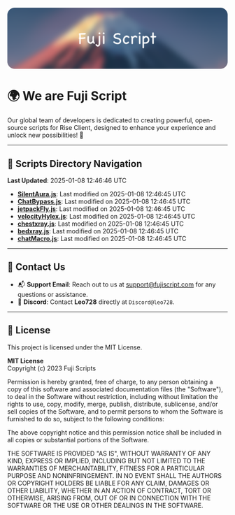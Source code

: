 ![Banner](.github/b.webp)

# 🌍 **We are Fuji Script**

Our global team of developers is dedicated to creating powerful, open-source scripts for Rise Client, designed to enhance your experience and unlock new possibilities! 🌟

---
<!-- SCRIPTS_NAVIGATION_START -->
## 📂 **Scripts Directory Navigation**

**Last Updated**: 2025-01-08 12:46:46 UTC

- **[SilentAura.js](scripts/SilentAura.js)**: Last modified on 2025-01-08 12:46:45 UTC
- **[ChatBypass.js](scripts/ChatBypass.js)**: Last modified on 2025-01-08 12:46:45 UTC
- **[jetpackFly.js](scripts/jetpackFly.js)**: Last modified on 2025-01-08 12:46:45 UTC
- **[velocityHylex.js](scripts/velocityHylex.js)**: Last modified on 2025-01-08 12:46:45 UTC
- **[chestxray.js](scripts/chestxray.js)**: Last modified on 2025-01-08 12:46:45 UTC
- **[bedxray.js](scripts/bedxray.js)**: Last modified on 2025-01-08 12:46:45 UTC
- **[chatMacro.js](scripts/chatMacro.js)**: Last modified on 2025-01-08 12:46:45 UTC

<!-- SCRIPTS_NAVIGATION_END -->

---

## 💬 **Contact Us**  
- 📬 **Support Email**: Reach out to us at [support@fujiscript.com](mailto:support@fujiscript.com) for any questions or assistance.  
- 💬 **Discord**: Contact **Leo728** directly at `Discord@leo728`.

---

## 📜 **License**

This project is licensed under the MIT License.  

**MIT License**  
Copyright (c) 2023 Fuji Scripts  

Permission is hereby granted, free of charge, to any person obtaining a copy of this software and associated documentation files (the "Software"), to deal in the Software without restriction, including without limitation the rights to use, copy, modify, merge, publish, distribute, sublicense, and/or sell copies of the Software, and to permit persons to whom the Software is furnished to do so, subject to the following conditions:  

The above copyright notice and this permission notice shall be included in all copies or substantial portions of the Software.  

THE SOFTWARE IS PROVIDED "AS IS", WITHOUT WARRANTY OF ANY KIND, EXPRESS OR IMPLIED, INCLUDING BUT NOT LIMITED TO THE WARRANTIES OF MERCHANTABILITY, FITNESS FOR A PARTICULAR PURPOSE AND NONINFRINGEMENT. IN NO EVENT SHALL THE AUTHORS OR COPYRIGHT HOLDERS BE LIABLE FOR ANY CLAIM, DAMAGES OR OTHER LIABILITY, WHETHER IN AN ACTION OF CONTRACT, TORT OR OTHERWISE, ARISING FROM, OUT OF OR IN CONNECTION WITH THE SOFTWARE OR THE USE OR OTHER DEALINGS IN THE SOFTWARE.  
